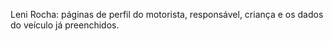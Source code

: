 Leni Rocha: páginas de perfil do motorista, responsável, criança e os dados do veículo já preenchidos. 
